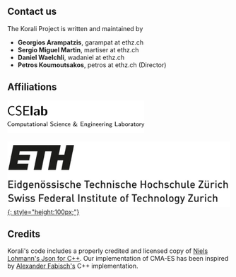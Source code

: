
## Contact us

The Korali Project is written and maintained by

* **Georgios Arampatzis**, garampat at ethz.ch
* **Sergio Miguel Martin**, martiser at ethz.ch
* **Daniel Waelchli**, wadaniel at ethz.ch
* **Petros Koumoutsakos**, petros at ethz.ch (Director)

## Affiliations

[![](images/cselablogo.png)](https://www.cse-lab.ethz.ch/)<br><br>
[![](images/ethzlogo.jpg){: style="height:100px;"}](https://www.ethz.ch)

## Credits

Korali's code includes a properly credited and licensed copy of [Niels Lohmann's Json for C++](https://github.com/nlohmann/json).
Our implementation of CMA-ES has been inspired by [Alexander Fabisch's](https://github.com/AlexanderFabisch/CMA-ESpp) C++ implementation.
